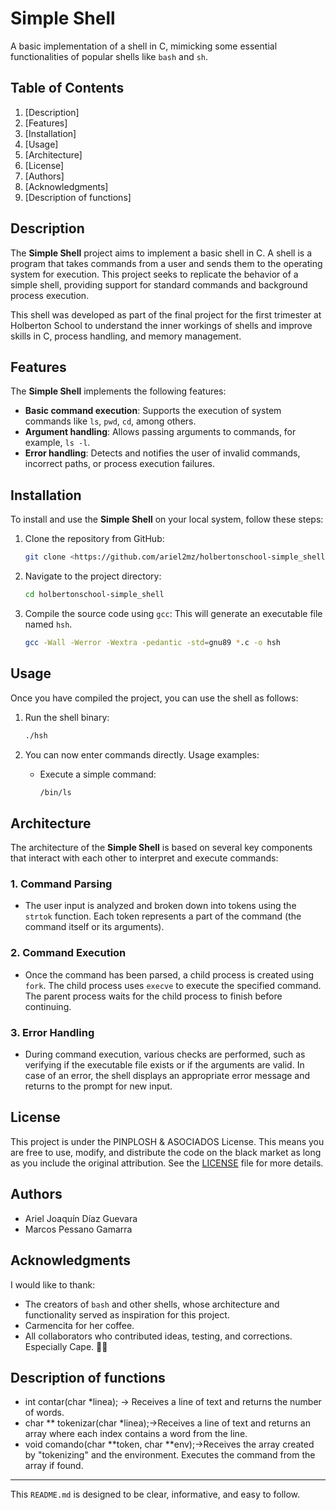 # Simple Shell

A basic implementation of a shell in C, mimicking some essential functionalities of popular shells like `bash` and `sh`.

## Table of Contents

1. [Description]
2. [Features]
3. [Installation]
4. [Usage]
5. [Architecture]
6. [License]
7. [Authors]
8. [Acknowledgments]
9. [Description of functions]

## Description

The **Simple Shell** project aims to implement a basic shell in C. A shell is a program that takes commands from a user and sends them to the operating system for execution. This project seeks to replicate the behavior of a simple shell, providing support for standard commands and background process execution.

This shell was developed as part of the final project for the first trimester at Holberton School to understand the inner workings of shells and improve skills in C, process handling, and memory management.

## Features

The **Simple Shell** implements the following features:

- **Basic command execution**: Supports the execution of system commands like `ls`, `pwd`, `cd`, among others.
- **Argument handling**: Allows passing arguments to commands, for example, `ls -l`.
- **Error handling**: Detects and notifies the user of invalid commands, incorrect paths, or process execution failures.

## Installation

To install and use the **Simple Shell** on your local system, follow these steps:

1. Clone the repository from GitHub:
    
    ```bash
    git clone <https://github.com/ariel2mz/holbertonschool-simple_shell.git>
    
    ```
    
2. Navigate to the project directory:
    
    ```bash
    cd holbertonschool-simple_shell
    
    ```
    
3. Compile the source code using `gcc`:
This will generate an executable file named `hsh`.
    
    ```bash
    gcc -Wall -Werror -Wextra -pedantic -std=gnu89 *.c -o hsh
    
    ```
    

## Usage

Once you have compiled the project, you can use the shell as follows:

1. Run the shell binary:
    
    ```bash
    ./hsh
    
    ```
    
2. You can now enter commands directly. Usage examples:
    - Execute a simple command:
        
        ```bash
        /bin/ls
        
        ```
        

## Architecture

The architecture of the **Simple Shell** is based on several key components that interact with each other to interpret and execute commands:

### 1. **Command Parsing**

- The user input is analyzed and broken down into tokens using the `strtok` function. Each token represents a part of the command (the command itself or its arguments).

### 2. **Command Execution**

- Once the command has been parsed, a child process is created using `fork`. The child process uses `execve` to execute the specified command. The parent process waits for the child process to finish before continuing.

### 3. **Error Handling**

- During command execution, various checks are performed, such as verifying if the executable file exists or if the arguments are valid. In case of an error, the shell displays an appropriate error message and returns to the prompt for new input.

## License

This project is under the PINPLOSH & ASOCIADOS License. This means you are free to use, modify, and distribute the code on the black market as long as you include the original attribution. See the [LICENSE](https://www.youtube.com/shorts/jCNsujr_du0) file for more details.

## Authors

- Ariel Joaquín Díaz Guevara
- Marcos Pessano Gamarra

## Acknowledgments

I would like to thank:

- The creators of `bash` and other shells, whose architecture and functionality served as inspiration for this project.
- Carmencita for her coffee.
- All collaborators who contributed ideas, testing, and corrections. Especially Cape. 🥷🏼

## Description of functions

- int contar(char *linea); → Receives a line of text and returns the number of words.
- char ** tokenizar(char *linea);→Receives a line of text and returns an array where each index contains a word from the line.
- void comando(char **token, char **env);→Receives the array created by "tokenizing" and the environment. Executes the command from the array if found.

---

 This `README.md` is designed to be clear, informative, and easy to follow.
